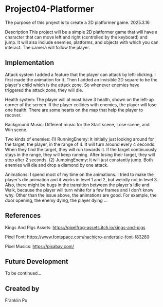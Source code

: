 # Project04-Platformer
The purpose of this project is to create a 2D platformer game.
2025.3.16

Description
This project will be a simple 2D platformer game that will have a character that can move left and right (controlled by the keyboard) and jump. 
It will also include enemies, platforms, and objects with which you can interact. The camera will follow the player.

## Implementation
Attack system
I added a feature that the player can attack by left-clicking. I first made the animation for it. Then I added an invisible 2D square to be the player's child which is the attack zone. So whenever enemies have triggered the attack zone, they will die.

Health system: 
The player will at most have 3 health, shown on the left-up corner of the screen. If the player collides with enemies, the player will lose one health. There are some hearts on the map that help the player to recover.

Background Music: 
Different music for the Start scene, Lose scene, and Win scene.

Two kinds of enemies: 
(1) RunningEnemy: It initially just looking around for the target, the player, in the range of 4. It will turn around every 4 seconds. When they find the target, they will run towards it. If the target continuously stays in the range, they will keep running. After losing their target, they will stop after 2 seconds.
(2) JumpingEnemy: It will just constantly jump.
Both enemies will die and drop a diamond by one attack.

Animations: I spend most of my time on the animations. I tried to make the player's die animation and it works in level 1 and 2, but weirdly not in level 3. Also, there might be bugs in the transition between the player's Idle and Walk, because the player will turn white for a few frames and I don't know why. Other than the issue above, the animations are good. For example, the door opening, the enemy dying, the player dying ...

## References
Kings And Pigs Assets: https://pixelfrog-assets.itch.io/kings-and-pigs

Pixel Font: https://www.fontspace.com/hachicro-undertale-font-f83280

Pixel Musics: https://pixabay.com/

## Future Development
To be continued...

## Created by
Franklin Pu
